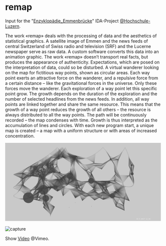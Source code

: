# remap

Input for the "[Enzyklopädie_Emmenbrücke](http://enzyklopaedie-emmenbruecke.ch/)" IDA-Project [@Hochschule-Luzern](https://github.com/Hochschule-Luzern).

The work «remap» deals with the processing of data and the aesthetics of statistical graphics. A satellite image of Emmen and the news feeds of central Switzerland of Swiss radio and television (SRF) and the Lucerne newspaper serve as raw data. A custom software converts this data into an animation graphic. The work «remap» doesn’t transport real facts, but produces the appearance of authenticity. Expectations, which are posed on the interpretation of data, could so be disturbed.
A virtual wanderer looking on the map for fictitious way points, shown as circular areas. Each way point exerts an attractive force on the wanderer, and a repulsive force from a certain distance – like the gravitational forces in the universe. Only these forces move the wanderer. Each exploration of a way point let this specific point grow. The growth depends on the duration of the exploration and the number of selected headlines from the news feeds. In addition, all way points are linked together and share the same resource. This means that the growth of a way point reduces the growth of all others – the resource is always distributed to all the way points. The path will be continuously recorded – the map condenses with time. Growth is thus interpreted as the accumulation of lines and circles.
With each new program start, a unique map is created – a map with a uniform structure or with areas of increased concentration.

![capture](https://github.com/herdav/remap/blob/master/remap.jpg)

![capture](https://github.com/herdav/remap/blob/master/exhibition.jpg)

Show [Video](https://vimeo.com/219492932) @Vimeo.
